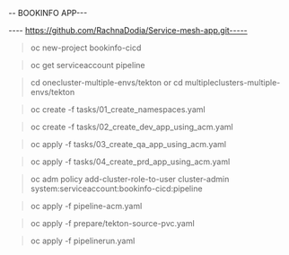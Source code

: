 -- BOOKINFO APP---

---- https://github.com/RachnaDodia/Service-mesh-app.git-----

> oc new-project bookinfo-cicd

>  oc get serviceaccount pipeline

> cd onecluster-multiple-envs/tekton or cd multipleclusters-multiple-envs/tekton

> oc create -f tasks/01_create_namespaces.yaml

> oc create -f tasks/02_create_dev_app_using_acm.yaml

> oc apply -f tasks/03_create_qa_app_using_acm.yaml

> oc apply -f tasks/04_create_prd_app_using_acm.yaml

> oc adm policy add-cluster-role-to-user cluster-admin system:serviceaccount:bookinfo-cicd:pipeline

> oc apply -f pipeline-acm.yaml

> oc apply -f prepare/tekton-source-pvc.yaml

> oc apply -f pipelinerun.yaml
